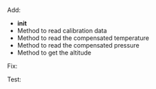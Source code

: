 Add:
- __init__
- Method to read calibration data
- Method to read the compensated temperature
- Method to read the compensated pressure
- Method to get the altitude 

Fix:

Test: